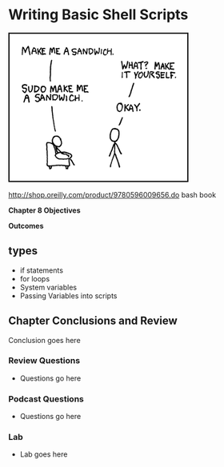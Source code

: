 # Writing Basic Shell Scripts
![*The power of sudo*](images/Chapter-Header/Chapter-08/sandwich-2.png "Sandwich")



http://shop.oreilly.com/product/9780596009656.do   bash book

__Chapter 8 Objectives__



__Outcomes__

## types

   * if statements
   * for loops
   * System variables
   * Passing Variables into scripts

## Chapter Conclusions and Review

  Conclusion goes here

### Review Questions

  * Questions go here

### Podcast Questions

 * Questions go here

### Lab

 * Lab goes here 
 
 